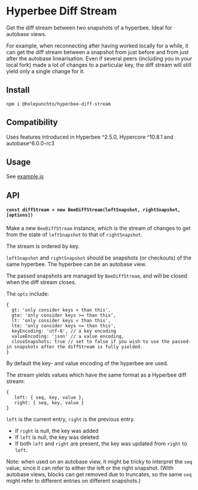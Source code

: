 # Hyperbee Diff Stream

Get the diff stream between two snapshots of a hyperbee. Ideal for autobase views.

For example, when reconnecting after having worked locally for a while,
it can get the diff stream between a snapshot from just before and from just after the autobase linearisation.
Even if several peers (including you in your local fork) made a lot of changes to a particular key, the diff stream will still yield only a single change for it.

## Install
`npm i @holepunchto/hyperbee-diff-stream`

## Compatibility
Uses features introduced in Hyperbee ^2.5.0, Hypercore ^10.8.1 and autobase^6.0.0-rc3

## Usage
See [example.js](./example.js)

## API

#### `const diffStream = new BeeDiffStream(leftSnapshot, rightSnapshot, [options])`

Make a new `BeeDiffStream` instance, which is the stream of changes to get from the state of `leftSnapshot` to that of `rightSnapshot`.

The stream is ordered by key.

`leftSnapshot` and `rightSnapshot` should be snapshots (or checkouts) of the same hyperbee. The hyperbee can be an autobase view.

The passed snapshots are managed by `BeeDiffStream`, and will be closed when the diff stream closes.

The `opts` include:

```
{
  gt: 'only consider keys > than this',
  gte: 'only consider keys >= than this',
  lt: 'only consider keys < than this',
  lte: 'only consider keys <= than this',
  keyEncoding: 'utf-8', // a key encoding
  valueEncoding: 'json' // a value encoding,
  closeSnapshots: true // set to false if you wish to use the passed-in snapshots after the diffStream is fully yielded.
}
```
By default the key- and value encoding of the hyperbee are used.

The stream yields values which have the same format as a Hyperbee diff stream:

```
{
   left: { seq, key, value },
   right: { seq, key, value }
}
```

`left` is the current entry, `right` is the previous entry.

- if `right` is null, the key was added
- If `left` is null, the key was deleted
- If both `left` and `right` are present, the key was updated from `right` to `left`.

Note: when used on an autobase view, it might be tricky to interpret the `seq` value,
since it can refer to either the left or the right snapshot.
(With autobase views, blocks can get removed due to truncates, so the same `seq` might refer to different entries on different snapshots.)
